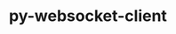 ---
title: "py-websocket-client"
layout: cache
categories: [package, develop]
meta: {"versions": ["1.5.1"], "compilers": ["apple-clang@=14.0.0", "gcc@=11.1.0", "gcc@=11.3.0", "gcc@=11.4.0"], "oss": ["ubuntu20.04", "ubuntu22.04", "ventura"], "platforms": ["darwin", "linux"], "targets": ["aarch64", "ppc64le", "x86_64_v3"], "stacks": ["data-vis-sdk", "e4s", "e4s-power", "ml-darwin-aarch64-mps", "ml-linux-x86_64-cpu", "ml-linux-x86_64-cuda", "root"], "num_specs": 24, "num_specs_by_stack": {"ml-darwin-aarch64-mps": 5, "root": 24, "e4s-power": 3, "data-vis-sdk": 5, "e4s": 4, "ml-linux-x86_64-cpu": 7, "ml-linux-x86_64-cuda": 7}}
spec_details: [{"hash": "cgkqngxexdch2tebx3jg5djwydb3vxic", "compiler": "apple-clang@=14.0.0", "versions": ["1.5.1"], "os": "ventura", "platform": "darwin", "target": "aarch64", "variants": ["build_system=python_pip"], "stacks": ["ml-darwin-aarch64-mps", "root"], "size": "-", "tarball": "https://binaries.spack.io/develop/build_cache/darwin-ventura-aarch64/apple-clang-14.0.0/py-websocket-client-1.5.1/darwin-ventura-aarch64-apple-clang-14.0.0-py-websocket-client-1.5.1-cgkqngxexdch2tebx3jg5djwydb3vxic.spack"}, {"hash": "f5zpqtlsapinaxevvz4s5yenppyw5erp", "compiler": "apple-clang@=14.0.0", "versions": ["1.5.1"], "os": "ventura", "platform": "darwin", "target": "aarch64", "variants": ["build_system=python_pip"], "stacks": ["ml-darwin-aarch64-mps", "root"], "size": "-", "tarball": "https://binaries.spack.io/develop/build_cache/darwin-ventura-aarch64/apple-clang-14.0.0/py-websocket-client-1.5.1/darwin-ventura-aarch64-apple-clang-14.0.0-py-websocket-client-1.5.1-f5zpqtlsapinaxevvz4s5yenppyw5erp.spack"}, {"hash": "zaeus6arhyfczblbmwttsgtxawlbayyq", "compiler": "apple-clang@=14.0.0", "versions": ["1.5.1"], "os": "ventura", "platform": "darwin", "target": "aarch64", "variants": ["build_system=python_pip"], "stacks": ["ml-darwin-aarch64-mps", "root"], "size": "-", "tarball": "https://binaries.spack.io/develop/build_cache/darwin-ventura-aarch64/apple-clang-14.0.0/py-websocket-client-1.5.1/darwin-ventura-aarch64-apple-clang-14.0.0-py-websocket-client-1.5.1-zaeus6arhyfczblbmwttsgtxawlbayyq.spack"}, {"hash": "q7uy42orvylajbrgv3keaspaw5mmfma3", "compiler": "apple-clang@=14.0.0", "versions": ["1.5.1"], "os": "ventura", "platform": "darwin", "target": "aarch64", "variants": ["build_system=python_pip"], "stacks": ["ml-darwin-aarch64-mps", "root"], "size": "-", "tarball": "https://binaries.spack.io/develop/build_cache/darwin-ventura-aarch64/apple-clang-14.0.0/py-websocket-client-1.5.1/darwin-ventura-aarch64-apple-clang-14.0.0-py-websocket-client-1.5.1-q7uy42orvylajbrgv3keaspaw5mmfma3.spack"}, {"hash": "zkhsni2krqxaphzrod5yiaurshuveynj", "compiler": "apple-clang@=14.0.0", "versions": ["1.5.1"], "os": "ventura", "platform": "darwin", "target": "aarch64", "variants": ["build_system=python_pip"], "stacks": ["ml-darwin-aarch64-mps", "root"], "size": "-", "tarball": "https://binaries.spack.io/develop/build_cache/darwin-ventura-aarch64/apple-clang-14.0.0/py-websocket-client-1.5.1/darwin-ventura-aarch64-apple-clang-14.0.0-py-websocket-client-1.5.1-zkhsni2krqxaphzrod5yiaurshuveynj.spack"}, {"hash": "6m4kwwgmlwekr3xznvfzy73wdd3q7o2z", "compiler": "gcc@=11.1.0", "versions": ["1.5.1"], "os": "ubuntu20.04", "platform": "linux", "target": "ppc64le", "variants": ["build_system=python_pip"], "stacks": ["e4s-power", "root"], "size": "-", "tarball": "https://binaries.spack.io/develop/build_cache/linux-ubuntu20.04-ppc64le/gcc-11.1.0/py-websocket-client-1.5.1/linux-ubuntu20.04-ppc64le-gcc-11.1.0-py-websocket-client-1.5.1-6m4kwwgmlwekr3xznvfzy73wdd3q7o2z.spack"}, {"hash": "lxyzto6txugf62x4btsiuyz5a7hxjre2", "compiler": "gcc@=11.1.0", "versions": ["1.5.1"], "os": "ubuntu20.04", "platform": "linux", "target": "ppc64le", "variants": ["build_system=python_pip"], "stacks": ["e4s-power", "root"], "size": "-", "tarball": "https://binaries.spack.io/develop/build_cache/linux-ubuntu20.04-ppc64le/gcc-11.1.0/py-websocket-client-1.5.1/linux-ubuntu20.04-ppc64le-gcc-11.1.0-py-websocket-client-1.5.1-lxyzto6txugf62x4btsiuyz5a7hxjre2.spack"}, {"hash": "a6qebejxqrruxcvziyxihli6777w7ol4", "compiler": "gcc@=11.1.0", "versions": ["1.5.1"], "os": "ubuntu20.04", "platform": "linux", "target": "ppc64le", "variants": ["build_system=python_pip"], "stacks": ["e4s-power", "root"], "size": "-", "tarball": "https://binaries.spack.io/develop/build_cache/linux-ubuntu20.04-ppc64le/gcc-11.1.0/py-websocket-client-1.5.1/linux-ubuntu20.04-ppc64le-gcc-11.1.0-py-websocket-client-1.5.1-a6qebejxqrruxcvziyxihli6777w7ol4.spack"}, {"hash": "ckvcshqh2cvwigxyszbznfzaffwpf4ru", "compiler": "gcc@=11.1.0", "versions": ["1.5.1"], "os": "ubuntu20.04", "platform": "linux", "target": "x86_64_v3", "variants": ["build_system=python_pip"], "stacks": ["data-vis-sdk", "root"], "size": "-", "tarball": "https://binaries.spack.io/develop/build_cache/linux-ubuntu20.04-x86_64_v3/gcc-11.1.0/py-websocket-client-1.5.1/linux-ubuntu20.04-x86_64_v3-gcc-11.1.0-py-websocket-client-1.5.1-ckvcshqh2cvwigxyszbznfzaffwpf4ru.spack"}, {"hash": "trpwfazq3iirliqfyc7mbndka7l7deut", "compiler": "gcc@=11.1.0", "versions": ["1.5.1"], "os": "ubuntu20.04", "platform": "linux", "target": "x86_64_v3", "variants": ["build_system=python_pip"], "stacks": ["data-vis-sdk", "root"], "size": "-", "tarball": "https://binaries.spack.io/develop/build_cache/linux-ubuntu20.04-x86_64_v3/gcc-11.1.0/py-websocket-client-1.5.1/linux-ubuntu20.04-x86_64_v3-gcc-11.1.0-py-websocket-client-1.5.1-trpwfazq3iirliqfyc7mbndka7l7deut.spack"}, {"hash": "cblrsm3kvkok6wlnkxmzwhjrsrl7556o", "compiler": "gcc@=11.1.0", "versions": ["1.5.1"], "os": "ubuntu20.04", "platform": "linux", "target": "x86_64_v3", "variants": ["build_system=python_pip"], "stacks": ["data-vis-sdk", "root"], "size": "-", "tarball": "https://binaries.spack.io/develop/build_cache/linux-ubuntu20.04-x86_64_v3/gcc-11.1.0/py-websocket-client-1.5.1/linux-ubuntu20.04-x86_64_v3-gcc-11.1.0-py-websocket-client-1.5.1-cblrsm3kvkok6wlnkxmzwhjrsrl7556o.spack"}, {"hash": "lfbd3fdau6rbqbkakoqv73xvaqfnhagi", "compiler": "gcc@=11.1.0", "versions": ["1.5.1"], "os": "ubuntu20.04", "platform": "linux", "target": "x86_64_v3", "variants": ["build_system=python_pip"], "stacks": ["e4s", "root"], "size": "-", "tarball": "https://binaries.spack.io/develop/build_cache/linux-ubuntu20.04-x86_64_v3/gcc-11.1.0/py-websocket-client-1.5.1/linux-ubuntu20.04-x86_64_v3-gcc-11.1.0-py-websocket-client-1.5.1-lfbd3fdau6rbqbkakoqv73xvaqfnhagi.spack"}, {"hash": "i3m6iowcaxx6tqdzlsabjbs3yiwknvmk", "compiler": "gcc@=11.1.0", "versions": ["1.5.1"], "os": "ubuntu20.04", "platform": "linux", "target": "x86_64_v3", "variants": ["build_system=python_pip"], "stacks": ["data-vis-sdk", "root"], "size": "-", "tarball": "https://binaries.spack.io/develop/build_cache/linux-ubuntu20.04-x86_64_v3/gcc-11.1.0/py-websocket-client-1.5.1/linux-ubuntu20.04-x86_64_v3-gcc-11.1.0-py-websocket-client-1.5.1-i3m6iowcaxx6tqdzlsabjbs3yiwknvmk.spack"}, {"hash": "zmu25va65mlpdra2vxvecg7kzsgcf62w", "compiler": "gcc@=11.1.0", "versions": ["1.5.1"], "os": "ubuntu20.04", "platform": "linux", "target": "x86_64_v3", "variants": ["build_system=python_pip"], "stacks": ["data-vis-sdk", "root"], "size": "-", "tarball": "https://binaries.spack.io/develop/build_cache/linux-ubuntu20.04-x86_64_v3/gcc-11.1.0/py-websocket-client-1.5.1/linux-ubuntu20.04-x86_64_v3-gcc-11.1.0-py-websocket-client-1.5.1-zmu25va65mlpdra2vxvecg7kzsgcf62w.spack"}, {"hash": "5pnqz2ayf7xodisycf5nwukm2aq2npbk", "compiler": "gcc@=11.1.0", "versions": ["1.5.1"], "os": "ubuntu20.04", "platform": "linux", "target": "x86_64_v3", "variants": ["build_system=python_pip"], "stacks": ["e4s", "root"], "size": "-", "tarball": "https://binaries.spack.io/develop/build_cache/linux-ubuntu20.04-x86_64_v3/gcc-11.1.0/py-websocket-client-1.5.1/linux-ubuntu20.04-x86_64_v3-gcc-11.1.0-py-websocket-client-1.5.1-5pnqz2ayf7xodisycf5nwukm2aq2npbk.spack"}, {"hash": "447efnxck663uvlmpbsjbouc7tjokp6m", "compiler": "gcc@=11.1.0", "versions": ["1.5.1"], "os": "ubuntu20.04", "platform": "linux", "target": "x86_64_v3", "variants": ["build_system=python_pip"], "stacks": ["e4s", "root"], "size": "-", "tarball": "https://binaries.spack.io/develop/build_cache/linux-ubuntu20.04-x86_64_v3/gcc-11.1.0/py-websocket-client-1.5.1/linux-ubuntu20.04-x86_64_v3-gcc-11.1.0-py-websocket-client-1.5.1-447efnxck663uvlmpbsjbouc7tjokp6m.spack"}, {"hash": "orrjk6cthxdrsykhxp2zmt3mj3fh2nq3", "compiler": "gcc@=11.1.0", "versions": ["1.5.1"], "os": "ubuntu20.04", "platform": "linux", "target": "x86_64_v3", "variants": ["build_system=python_pip"], "stacks": ["e4s", "root"], "size": "-", "tarball": "https://binaries.spack.io/develop/build_cache/linux-ubuntu20.04-x86_64_v3/gcc-11.1.0/py-websocket-client-1.5.1/linux-ubuntu20.04-x86_64_v3-gcc-11.1.0-py-websocket-client-1.5.1-orrjk6cthxdrsykhxp2zmt3mj3fh2nq3.spack"}, {"hash": "xkgzzlu2g26klbrtnek767hpxb5zxf5a", "compiler": "gcc@=11.3.0", "versions": ["1.5.1"], "os": "ubuntu22.04", "platform": "linux", "target": "x86_64_v3", "variants": ["build_system=python_pip"], "stacks": ["ml-linux-x86_64-cpu", "ml-linux-x86_64-cuda", "root"], "size": "-", "tarball": "https://binaries.spack.io/develop/build_cache/linux-ubuntu22.04-x86_64_v3/gcc-11.3.0/py-websocket-client-1.5.1/linux-ubuntu22.04-x86_64_v3-gcc-11.3.0-py-websocket-client-1.5.1-xkgzzlu2g26klbrtnek767hpxb5zxf5a.spack"}, {"hash": "toxlqh4ywombjsziwinhs4lkizeykswo", "compiler": "gcc@=11.3.0", "versions": ["1.5.1"], "os": "ubuntu22.04", "platform": "linux", "target": "x86_64_v3", "variants": ["build_system=python_pip"], "stacks": ["ml-linux-x86_64-cpu", "ml-linux-x86_64-cuda", "root"], "size": "-", "tarball": "https://binaries.spack.io/develop/build_cache/linux-ubuntu22.04-x86_64_v3/gcc-11.3.0/py-websocket-client-1.5.1/linux-ubuntu22.04-x86_64_v3-gcc-11.3.0-py-websocket-client-1.5.1-toxlqh4ywombjsziwinhs4lkizeykswo.spack"}, {"hash": "2a25r35wfxjufkilvjemwdpieeh7yb3a", "compiler": "gcc@=11.3.0", "versions": ["1.5.1"], "os": "ubuntu22.04", "platform": "linux", "target": "x86_64_v3", "variants": ["build_system=python_pip"], "stacks": ["ml-linux-x86_64-cpu", "ml-linux-x86_64-cuda", "root"], "size": "-", "tarball": "https://binaries.spack.io/develop/build_cache/linux-ubuntu22.04-x86_64_v3/gcc-11.3.0/py-websocket-client-1.5.1/linux-ubuntu22.04-x86_64_v3-gcc-11.3.0-py-websocket-client-1.5.1-2a25r35wfxjufkilvjemwdpieeh7yb3a.spack"}, {"hash": "wmzqh3culb3uo634l7xkzcpxd4yb4ejx", "compiler": "gcc@=11.3.0", "versions": ["1.5.1"], "os": "ubuntu22.04", "platform": "linux", "target": "x86_64_v3", "variants": ["build_system=python_pip"], "stacks": ["ml-linux-x86_64-cpu", "ml-linux-x86_64-cuda", "root"], "size": "-", "tarball": "https://binaries.spack.io/develop/build_cache/linux-ubuntu22.04-x86_64_v3/gcc-11.3.0/py-websocket-client-1.5.1/linux-ubuntu22.04-x86_64_v3-gcc-11.3.0-py-websocket-client-1.5.1-wmzqh3culb3uo634l7xkzcpxd4yb4ejx.spack"}, {"hash": "vekq4yunx2c52564x3xu46vludggiytb", "compiler": "gcc@=11.3.0", "versions": ["1.5.1"], "os": "ubuntu22.04", "platform": "linux", "target": "x86_64_v3", "variants": ["build_system=python_pip"], "stacks": ["ml-linux-x86_64-cpu", "ml-linux-x86_64-cuda", "root"], "size": "-", "tarball": "https://binaries.spack.io/develop/build_cache/linux-ubuntu22.04-x86_64_v3/gcc-11.3.0/py-websocket-client-1.5.1/linux-ubuntu22.04-x86_64_v3-gcc-11.3.0-py-websocket-client-1.5.1-vekq4yunx2c52564x3xu46vludggiytb.spack"}, {"hash": "bziucgb5ta5zl4orr5wh5bluc72bmfw4", "compiler": "gcc@=11.3.0", "versions": ["1.5.1"], "os": "ubuntu22.04", "platform": "linux", "target": "x86_64_v3", "variants": ["build_system=python_pip"], "stacks": ["ml-linux-x86_64-cpu", "ml-linux-x86_64-cuda", "root"], "size": "-", "tarball": "https://binaries.spack.io/develop/build_cache/linux-ubuntu22.04-x86_64_v3/gcc-11.3.0/py-websocket-client-1.5.1/linux-ubuntu22.04-x86_64_v3-gcc-11.3.0-py-websocket-client-1.5.1-bziucgb5ta5zl4orr5wh5bluc72bmfw4.spack"}, {"hash": "rtprkg3wt5teoiski6ftzxyxxgpn7ogi", "compiler": "gcc@=11.4.0", "versions": ["1.5.1"], "os": "ubuntu22.04", "platform": "linux", "target": "x86_64_v3", "variants": ["build_system=python_pip"], "stacks": ["ml-linux-x86_64-cpu", "ml-linux-x86_64-cuda", "root"], "size": "-", "tarball": "https://binaries.spack.io/develop/build_cache/linux-ubuntu22.04-x86_64_v3/gcc-11.4.0/py-websocket-client-1.5.1/linux-ubuntu22.04-x86_64_v3-gcc-11.4.0-py-websocket-client-1.5.1-rtprkg3wt5teoiski6ftzxyxxgpn7ogi.spack"}]
---